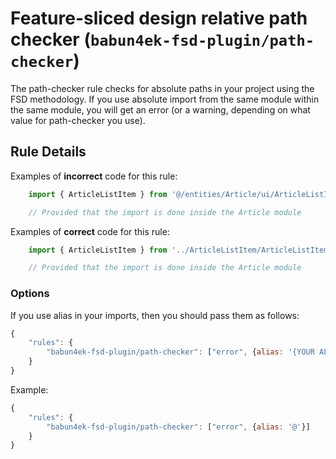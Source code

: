 # Feature-sliced design relative path checker (`babun4ek-fsd-plugin/path-checker`)

The path-checker rule checks for absolute paths in your project using the FSD methodology. If you use absolute import from the same module within the same module, you will get an error (or a warning, depending on what value for path-checker you use).

## Rule Details

Examples of **incorrect** code for this rule:

```js
    import { ArticleListItem } from '@/entities/Article/ui/ArticleListItem/ArticleListItem';

    // Provided that the import is done inside the Article module
```

Examples of **correct** code for this rule:

```js
    import { ArticleListItem } from '../ArticleListItem/ArticleListItem';

    // Provided that the import is done inside the Article module
```

### Options

If you use alias in your imports, then you should pass them as follows:

```js
{
    "rules": {
        "babun4ek-fsd-plugin/path-checker": ["error", {alias: '{YOUR ALIAS}'}]
    }
}
```

Example:

```js
{
    "rules": {
        "babun4ek-fsd-plugin/path-checker": ["error", {alias: '@'}]
    }
}
```
